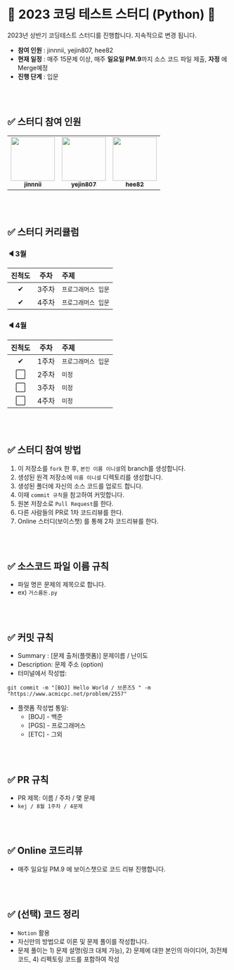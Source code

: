 <div align=center>
</div>

# 💯 2023 코딩 테스트 스터디 (Python) 💯
2023년 상반기 코딩테스트 스터디를 진행합니다. 지속적으로 변경 됩니다.
* **참여 인원** : jinnnii, yejin807, hee82
* **현재 일정** : 매주 15문제 이상, 매주 **일요일 PM.9**까지 소스 코드 파일 제출, **자정** 에 Merge예정
* **진행 단계** : 입문

<br />
<br />

## ✅ 스터디 참여 인원
<table>
<tr>
<td align="center"><a href="https://github.com/jinnnii"><img src="https://avatars.githubusercontent.com/u/55618713?v=4" width="100px;" alt=""/><br /><sub><b>jinnnii</b></sub></a><br /></td>
<td align="center"><a href="https://github.com/yejin807"><img src="https://avatars.githubusercontent.com/u/57592501?v=4" width="100px;" alt=""/> <br /><sub><b>yejin807</b></sub></a><br /></td>
<td align="center"><a href="https://github.com/hee82"><img src="https://avatars.githubusercontent.com/u/83055150?v=4" width="100px;" alt=""/> <br /><sub><b>hee82</b></sub></a><br /></td>
</tr>
</table>

<br />
<br />

## ✅ 스터디 커리큘럼

### 🔈3월

| 진척도 | 주차  | 주제        |
| :----: | :---: | :---------- |
|   ✔    | 3주차 | `프로그래머스 입문`      |
|   ✔   | 4주차 | `프로그래머스 입문`       |

### 🔈4월

| 진척도 | 주차  | 주제        |
| :----: | :---: | :---------- |
|   ✔    | 1주차 | `프로그래머스 입문`      |
|  ⬜️   | 2주차 | `미정`       |
|  ⬜️   | 3주차 | `미정`       |
|  ⬜️   | 4주차 | `미정`       |

<br />
<br />

## ✅ 스터디 참여 방법
1. 이 저장소를 `fork` 한 후, `본인 이름 이니셜`의 branch를 생성합니다.
2. 생성된 원격 저장소에 `이름 이니셜` 디렉토리를 생성합니다.
3. 생성된 폴더에 자신의 소스 코드를 업로드 합니다.
4. 이때 `commit 규칙`을 참고하여 커밋합니다.
5. 원본 저장소로 `Pull Request`를 한다.
6. 다른 사람들의 PR로 1차 코드리뷰를 한다.
7. Online 스터디(보이스챗) 를 통해 2차 코드리뷰를 한다.

<br />
<br />

## ✅ 소스코드 파일 이름 규칙
- 파일 명은 문제의 제목으로 합니다.
- ex) `거스름돈.py`

<br />
<br />

## ✅ 커밋 규칙
- Summary :  [문제 출처(플랫폼)] 문제이름 / 난이도 
- Description: 문제 주소 (option)
- 터미널에서 작성법: 
```
git commit -m "[BOJ] Hello World / 브론즈5 " -m "https://www.acmicpc.net/problem/2557"
```
- 플랫폼 작성법 통일: 
  * [BOJ] - 백준 
  * [PGS] - 프로그래머스
  * [ETC] - 그외

<br />
<br />

## ✅ PR 규칙
- PR 제목: 이름 / 주차 / 몇 문제
-  ```kej / 8월 1주차 / 4문제 ```


<br />
<br />

## ✅ Online 코드리뷰
- 매주 일요일 PM.9 에 보이스챗으로 코드 리뷰 진행합니다.

<br />
<br />

## ✅ (선택) 코드 정리
- `Notion` 활용
- 자신만의 방법으로 이론 및 문제 풀이를 작성합니다.
- 문제 풀이는 1) 문제 설명(링크 대체 가능), 2) 문제에 대한 본인의 아이디어, 3)전체 코드, 4) 리펙토링 코드를 포함하여 작성


<br />
<br />


